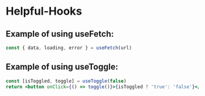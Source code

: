 # Helpful-Hooks

## Example of using useFetch:
```jsx
const { data, loading, error } = useFetch(url)
```

## Example of using useToggle:
```jsx
const [isToggled, toggle] = useToggle(false)
return <button onClick={() => toggle()}>{isToggled ? 'true': 'false'}</button>
```
